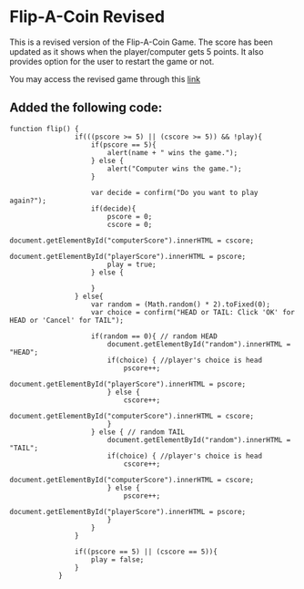 # Flip-A-Coin Revised

This is a revised version of the Flip-A-Coin Game.
The score has been updated as it shows when the player/computer gets 5 points.
It also provides option for the user to restart the game or not.

You may access the revised game through this [link](https://jeunilongo.github.io/CS3/Q3/flipacoin_revised/flipACoin.html)


## Added the following code:
```
function flip() {
				if(((pscore >= 5) || (cscore >= 5)) && !play){
					if(pscore == 5){
						alert(name + " wins the game.");
					} else {
						alert("Computer wins the game.");
					}
					
					var decide = confirm("Do you want to play again?");
					if(decide){
						pscore = 0;
						cscore = 0;
						document.getElementById("computerScore").innerHTML = cscore;
						document.getElementById("playerScore").innerHTML = pscore;
						play = true;
					} else {
					
					}
				} else{
					var random = (Math.random() * 2).toFixed(0);
					var choice = confirm("HEAD or TAIL: Click 'OK' for HEAD or 'Cancel' for TAIL");
					
					if(random == 0){ // random HEAD
						document.getElementById("random").innerHTML = "HEAD";
						if(choice) { //player's choice is head
							pscore++;
							document.getElementById("playerScore").innerHTML = pscore;
						} else {
							cscore++;
							document.getElementById("computerScore").innerHTML = cscore;
						}
					} else { // random TAIL
						document.getElementById("random").innerHTML = "TAIL";
						if(choice) { //player's choice is head
							cscore++;
							document.getElementById("computerScore").innerHTML = cscore;
						} else {
							pscore++;
							document.getElementById("playerScore").innerHTML = pscore;
						}
					}
				}
				
				if((pscore == 5) || (cscore == 5)){
					play = false;
				}	
			}
```
